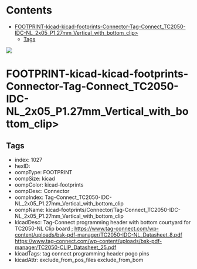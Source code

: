 



Contents
========

* [FOOTPRINT-kicad-kicad-footprints-Connector-Tag-Connect_TC2050-IDC-NL_2x05_P1.27mm_Vertical_with_bottom_clip>](#footprint-kicad-kicad-footprints-connector-tag-connect_tc2050-idc-nl_2x05_p127mm_vertical_with_bottom_clip)
	* [Tags](#tags)
  
![][im]
# FOOTPRINT-kicad-kicad-footprints-Connector-Tag-Connect_TC2050-IDC-NL_2x05_P1.27mm_Vertical_with_bottom_clip>

## Tags

- index: 1027
- hexID: 
- oompType: FOOTPRINT
- oompSize: kicad
- oompColor: kicad-footprints
- oompDesc: Connector
- oompIndex: Tag-Connect_TC2050-IDC-NL_2x05_P1.27mm_Vertical_with_bottom_clip
- oompName: kicad-footprints/Connector/Tag-Connect_TC2050-IDC-NL_2x05_P1.27mm_Vertical_with_bottom_clip
- kicadDesc: Tag-Connect programming header with bottom courtyard for TC2050-NL Clip board ; https://www.tag-connect.com/wp-content/uploads/bsk-pdf-manager/TC2050-IDC-NL_Datasheet_8.pdf https://www.tag-connect.com/wp-content/uploads/bsk-pdf-manager/TC2050-CLIP_Datasheet_25.pdf
- kicadTags: tag connect programming header pogo pins
- kicadAttr: exclude_from_pos_files exclude_from_bom



[im]: image.png
